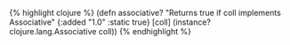 {% highlight clojure %}
(defn associative?
 "Returns true if coll implements Associative"
 {:added "1.0"
  :static true}
  [coll] (instance? clojure.lang.Associative coll))
{% endhighlight %}
